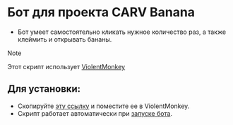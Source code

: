 # Бот для проекта CARV Banana
- Бот умеет самостоятельно кликать нужное количество раз, а также клеймить и открывать бананы.

> [!NOTE]
> Этот скрипт использует [ViolentMonkey](https://violentmonkey.github.io)

## Для установки:
- Скопируйте [эту ссылку](https://github.com/xorascs/Banana/raw/main/banana.js) и поместите ее в ViolentMonkey.
- Скрипт работает автоматически при [запуске бота](https://t.me/OfficialBananaBot/banana?startapp=referral=P9J4RE).
